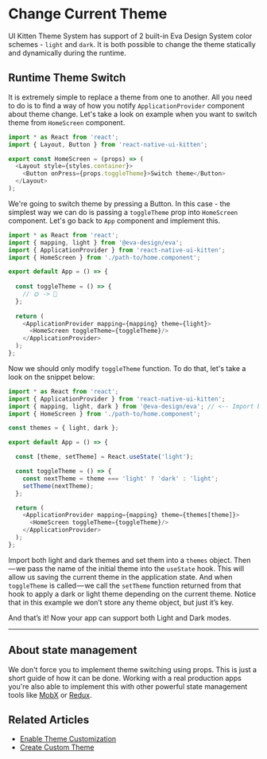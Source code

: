 # Change Current Theme

UI Kitten Theme System has support of 2 built-in Eva Design System color schemes - `light` and `dark`. It is both possible to change the theme statically and dynamically during the runtime.


## Runtime Theme Switch

It is extremely simple to replace a theme from one to another.
All you need to do is to find a way of how you notify `ApplicationProvider` component about theme change.
Let's take a look on example when you want to switch theme from `HomeScreen` component.

```js
import * as React from 'react';
import { Layout, Button } from 'react-native-ui-kitten';

export const HomeScreen = (props) => (
  <Layout style={styles.container}>
    <Button onPress={props.toggleTheme}>Switch theme</Button>
  </Layout>
);
```

We're going to switch theme by pressing a Button. In this case - the simplest way we can do is passing a `toggleTheme` prop into `HomeScreen` component. Let's go back to `App` component and implement this.

```js
import * as React from 'react';
import { mapping, light } from '@eva-design/eva';
import { ApplicationProvider } from 'react-native-ui-kitten';
import { HomeScreen } from './path-to/home.component';

export default App = () => {
  
  const toggleTheme = () => {
    // 🌞 -> 🌚
  };
  
  return (
    <ApplicationProvider mapping={mapping} theme={light}>
      <HomeScreen toggleTheme={toggleTheme}/>
    </ApplicationProvider>
  );
};
```

Now we should only modify `toggleTheme` function. To do that, let's take a look on the snippet below:

```js
import * as React from 'react';
import { ApplicationProvider } from 'react-native-ui-kitten';
import { mapping, light, dark } from '@eva-design/eva'; // <-- Import both Light and Dark themes
import { HomeScreen } from './path-to/home.component';

const themes = { light, dark };

export default App = () => {

  const [theme, setTheme] = React.useState('light');

  const toggleTheme = () => {
    const nextTheme = theme === 'light' ? 'dark' : 'light';
    setTheme(nextTheme);
  };

  return (
    <ApplicationProvider mapping={mapping} theme={themes[theme]}>
      <HomeScreen toggleTheme={toggleTheme}/>
    </ApplicationProvider>
  );
};
```

Import both light and dark themes and set them into a `themes` object. Then — we pass the name of the initial theme into the `useState` hook. This will allow us saving the current theme in the application state. And when `toggleTheme` is called — we call the `setTheme` function returned from that hook to apply a dark or light theme depending on the current theme. Notice that in this example we don’t store any theme object, but just it’s key.

And that’s it! Now your app can support both Light and Dark modes.

<hr>

## About state management

We don't force you to implement theme switching using props. This is just a short guide of how it can be done. Working with a real production apps you're also able to implement this with other powerful state management tools like [MobX](https://mobx.js.org/getting-started.html) or [Redux](https://redux.js.org/).

## Related Articles

- [Enable Theme Customization](docs/design-system/enable-customizable-theme)
- [Create Custom Theme](docs/design-system/create-custom-theme)

